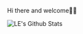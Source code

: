 Hi there and welcome🙋🏻‍

<img align="left" alt="LE's Github Stats" src="https://github-readme-stats.vercel.app/api?username=ammnt&show_icons=true&include_all_commits=true&hide=stars&theme=dracula" />